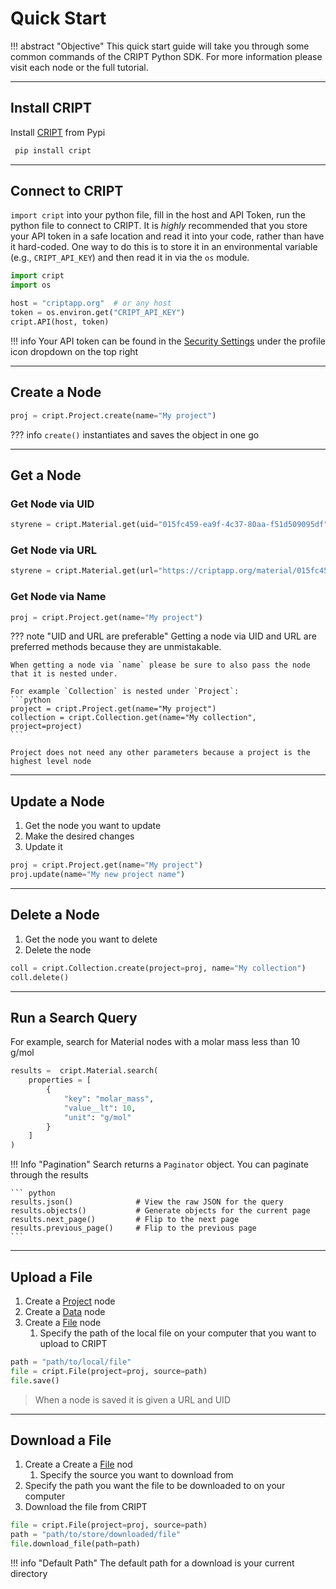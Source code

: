 # Quick Start

!!! abstract "Objective"
    This quick start guide will take you through some common commands of the CRIPT Python SDK. For more information please visit each node or the full tutorial.

---

## Install CRIPT
Install <a href="https://pypi.org/project/cript/" target="_blank">CRIPT</a> from Pypi
   ```bash
    pip install cript
   ```
---

## Connect to CRIPT

`import cript` into your python file, fill in the host and API Token, run the python file to connect to CRIPT. It is *highly* recommended that you store your API token in a safe location and read it into your code, rather than have it hard-coded. One way to do this is to store
it in an environmental variable (e.g., `CRIPT_API_KEY`) and then read it in via the `os` module.

``` py
import cript
import os

host = "criptapp.org"  # or any host
token = os.environ.get("CRIPT_API_KEY")
cript.API(host, token)
```

!!! info
    Your API token can be found in the <a href="https://criptapp.org/security/" target="_blank">Security Settings</a> under the profile icon dropdown on the top right

---

## Create a Node

``` python
proj = cript.Project.create(name="My project")
```

??? info
    `create()` instantiates and saves the object in one go

---
## Get a Node

### Get Node via UID
```python
styrene = cript.Material.get(uid="015fc459-ea9f-4c37-80aa-f51d509095df")
```

### Get Node via URL
```python
styrene = cript.Material.get(url="https://criptapp.org/material/015fc459-ea9f-4c37-80aa-f51d509095df/")
```

### Get Node via Name
```python
proj = cript.Project.get(name="My project")
```

??? note "UID and URL are preferable"
    Getting a node via UID and URL are preferred methods because they are unmistakable. 

    When getting a node via `name` please be sure to also pass the node that it is nested under.

    For example `Collection` is nested under `Project`:
    ```python
    project = cript.Project.get(name="My project")
    collection = cript.Collection.get(name="My collection", project=project)
    ```

    Project does not need any other parameters because a project is the highest level node

---

## Update a Node

1. Get the node you want to update
2. Make the desired changes
3. Update it

```python
proj = cript.Project.get(name="My project")
proj.update(name="My new project name")
```

---

## Delete a Node
1. Get the node you want to delete
2. Delete the node

``` py
coll = cript.Collection.create(project=proj, name="My collection")
coll.delete()
```

---

## Run a Search Query

For example, search for Material nodes with a molar mass less than 10 g/mol

``` py
results =  cript.Material.search(
    properties = [
        {
            "key": "molar_mass",
            "value__lt": 10,
            "unit": "g/mol"
        }
    ]
)
```

!!! Info "Pagination"
    Search returns a `Paginator` object. You can paginate through the results

    ``` python
    results.json()              # View the raw JSON for the query
    results.objects()           # Generate objects for the current page
    results.next_page()         # Flip to the next page
    results.previous_page()     # Flip to the previous page
    ```

---

## Upload a File

1. Create a <a href="../node/project" target="_blank">Project</a> node
2. Create a <a href="../node/data" target="_blank">Data</a> node
3. Create a <a href="../node/data" target="_blank">File</a> node 
    1. Specify the path of the local file on your computer that you want to upload to CRIPT

``` python
path = "path/to/local/file"
file = cript.File(project=proj, source=path)
file.save()
```

> When a node is saved it is given a URL and UID

---

## Download a File

1. Create a Create a <a href="../node/data" target="_blank">File</a> nod 
    1. Specify the source you want to download from
2. Specify the path you want the file to be downloaded to on your computer
3. Download the file from CRIPT

<!-- TODO what is "path" is that the path you want to download from within CRIPT? -->
``` python
file = cript.File(project=proj, source=path)
path = "path/to/store/downloaded/file"
file.download_file(path=path)
```

!!! info "Default Path" 
    The default path for a download is your current directory
